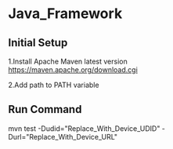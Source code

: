 # Java_Framework


## Initial Setup
1.Install Apache Maven latest version
https://maven.apache.org/download.cgi

2.Add path to PATH variable



## Run Command
mvn test -Dudid="Replace_With_Device_UDID" -Durl="Replace_With_Device_URL"




